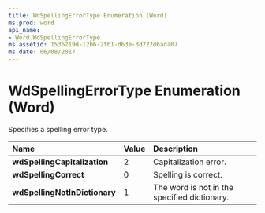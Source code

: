```yaml
---
title: WdSpellingErrorType Enumeration (Word)
ms.prod: word
api_name:
- Word.WdSpellingErrorType
ms.assetid: 1536219d-12b6-2fb1-d63e-3d222d6ada07
ms.date: 06/08/2017
---
```



# WdSpellingErrorType Enumeration (Word)

Specifies a spelling error type.



|**Name**|**Value**|**Description**|
|:-----|:-----|:-----|
| **wdSpellingCapitalization**|2|Capitalization error.|
| **wdSpellingCorrect**|0|Spelling is correct.|
| **wdSpellingNotInDictionary**|1|The word is not in the specified dictionary.|

